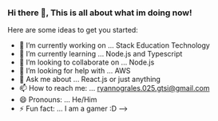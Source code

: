 ### Hi there 👋, This is all about what im doing now!


Here are some ideas to get you started:

- 🔭 I’m currently working on ... Stack Education Technology
- 🌱 I’m currently learning ... Node.js and Typescript
- 👯 I’m looking to collaborate on ... Node.js
- 🤔 I’m looking for help with ... AWS
- 💬 Ask me about ... React.js or just anything
- 📫 How to reach me: ... ryannograles.025.gtsi@gmail.com
- 😄 Pronouns: ... He/Him
- ⚡ Fun fact: ... I am a gamer :D
-->


